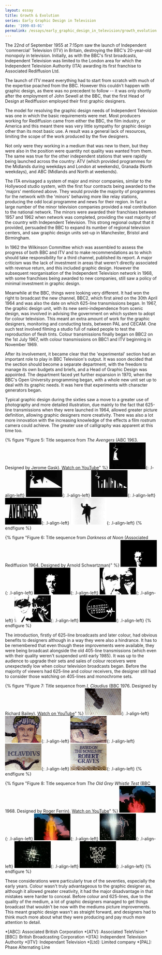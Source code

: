 ```yaml
---
layout: essay
title: Growth & Evolution
series: Early Graphic Design in Television
date: '1999-03-01'
permalink: /essays/early_graphic_design_in_television/growth_evolution.html
---
```

The 22nd of September 1955 at 7:15pm saw the launch of Independent 'commercial' Television (ITV) in Britain, destroying the BBC's 20-year-old monopoly in television. Initially, as with the BBC's first broadcasts, Independent Television was limited to the London area for which the Independent Television Authority (ITA) awarding its first franchise to Associated Rediffusion Ltd.

The launch of ITV meant everything had to start from scratch with much of the expertise poached from the BBC. However this couldn't happen with graphic design, as there was no precedent to follow -- it was only shortly after the employment of John Sewell at the BBC, that the first Head of Design at Rediffusion employed their first graphic designers.

The model for resolving the graphic design needs of Independent Television was one in which the basic requirements were met. Most producers working for Rediffusion came from either the BBC, the film industry, or America and this meant there was very little sympathy for graphic design other than its most basic use. A result was a general lack of resources, limiting the scope of the work produced by the five designers.

Not only were they working in a medium that was new to them, but they were also in the position were quantity not quality was wanted from them. The same was true for the other independent stations that were rapidly being launched across the country: ATV (which provided programmes for the Midlands during weekdays and London at weekends), Granada (North weekdays), and ABC (Midlands and North at weekends).

The ITA envisaged a system of major and minor companies, similar to the Hollywood studio system, with the first four contracts being awarded to the 'majors' mentioned above. They would provide the majority of programmes for the network with the 'minors' behaving more like relay stations, producing the odd local programme and news for their region. In fact a large number of the minor television companies provided a real contribution to the national network. The minors were awarded their franchises between 1957 and 1962 when network was completed, providing the vast majority of the country with Independent Television. This strong regional output that it provided, persuaded the BBC to expand its number of regional television centers, and saw graphic design units set-up in Manchester, Bristol and Birmingham.

In 1962 the Wilkinson Committee which was assembled to assess the progress of both BBC and ITV and to make recommendations as to which should take responsibility for a third channel, published its report. A major criticism was the lack of investment in areas that weren't directly associated with revenue return, and this included graphic design. However the subsequent reorganisation of the Independent Television network in 1968, with some franchises being awarded to new companies, still saw a policy of minimal investment in graphic design.

Meanwhile at the BBC, things were looking very different. It had won the right to broadcast the new channel, BBC2, which first aired on the 30th April 1964 and was also the date on which 625-line transmissions began. In 1967, the graphic design unit, with its new semi-independence from scenic design, was involved in advising the government on which system to adopt for colour television. This meant an extra amount of work for the graphic designers, monitoring and conducting tests, between PAL and CECAM. One such test involved filming a studio full of naked people to test the reproduction of flesh tints. Colour transmissions finally began on BBC2 on the 1st July 1967, with colour transmissions on BBC1 and ITV beginning in November 1969.

After its involvement, it became clear that the 'experimental' section had an important role to play in BBC Television's output. It was soon decided that the section should become a separate department, with the freedom to manage its own budgets and briefs, and a Head of Graphic Design was appointed. The department faced yet further expansion in 1970, when the BBC's Open University programming began, with a whole new unit set up to deal with its graphic needs. It was here that experiments with character generators began.

Typical graphic design during the sixties saw a move to a greater use of photography and more detailed illustration, due mainly to the fact that 625-line transmissions when they were launched in 1964, allowed greater picture definition, allowing graphic designers more creativity. There was also a lot more innovation with the increasing knowledge of the effects a film rostrum camera could achieve. The greater use of calligraphy was apparent at this time too.

{% figure "Figure 5: Title sequence from <cite>The Avengers</cite> (ABC 1963. Designed by Jerome Gask). [Watch on YouTube](https://www.youtube.com/watch?v=aDy_-dvMCNs)" %}
![Still from 'The Avengers' opening sequence](/assets/images/essays/early_graphic_design_in_television/figure-5a.png){: .l-align-left}
![Still from 'The Avengers' opening sequence](/assets/images/essays/early_graphic_design_in_television/figure-5b.png){: .l-align-left}
![Still from 'The Avengers' opening sequence](/assets/images/essays/early_graphic_design_in_television/figure-5c.png){: .l-align-left}
![Still from 'The Avengers' opening sequence](/assets/images/essays/early_graphic_design_in_television/figure-5d.png){: .l-align-left}
![Still from 'The Avengers' opening sequence](/assets/images/essays/early_graphic_design_in_television/figure-5e.png){: .l-align-left}
{% endfigure %}

{% figure "Figure 6: Title sequence from <cite>Darkness at Noon</cite> (Associated Rediffusion 1964. Designed by Arnold Schwartzman)" %}
![Still from 'Darkness at Noon' opening sequence](/assets/images/essays/early_graphic_design_in_television/figure-6a.png){: .l-align-left}
![Still from 'Darkness at Noon' opening sequence](/assets/images/essays/early_graphic_design_in_television/figure-6b.png){: .l-align-left}
![Still from 'Darkness at Noon' opening sequence](/assets/images/essays/early_graphic_design_in_television/figure-6c.png){: .l-align-left}
![Still from 'Darkness at Noon' opening sequence](/assets/images/essays/early_graphic_design_in_television/figure-6d.png){: .l-align-left}
![Still from 'Darkness at Noon' opening sequence](/assets/images/essays/early_graphic_design_in_television/figure-6e.png){: .l-align-left}
{% endfigure %}

The introduction, firstly of 625-line broadcasts and later colour, had obvious benefits to designers although in a way they were also a hindrance. It has to be remembered that even though these improvements were available, they were being broadcast alongside the old 405-line transmissions (which even with their quality weren't suspended until early 1985). It was up to the audience to upgrade their sets and sales of colour receivers were unexpectedly low when colour television broadcasts began. Before the majority of viewers had 625-line and colour receivers, the designer still had to consider those watching on 405-lines and monochrome sets.

{% figure "Figure 7: Title sequence from <cite>I, Claudius</cite> (BBC 1976. Designed by Richard Bailey). [Watch on YouTube](https://www.youtube.com/watch?v=pKwaCTfa1EE)" %}
![Still from 'I, Claudius' opening sequence](/assets/images/essays/early_graphic_design_in_television/figure-7a.png){: .l-align-left}
![Still from 'I, Claudius' opening sequence](/assets/images/essays/early_graphic_design_in_television/figure-7b.png){: .l-align-left}
![Still from 'I, Claudius' opening sequence](/assets/images/essays/early_graphic_design_in_television/figure-7c.png){: .l-align-left}
![Still from 'I, Claudius' opening sequence](/assets/images/essays/early_graphic_design_in_television/figure-7d.png){: .l-align-left}
![Still from 'I, Claudius' opening sequence](/assets/images/essays/early_graphic_design_in_television/figure-7e.png){: .l-align-left}
{% endfigure %}

{% figure "Figure 8: Title sequence from <cite>The Old Grey Whistle Test</cite> (BBC 1968. Designed by Roger Ferrin). [Watch on YouTube](https://www.youtube.com/watch?v=KNNAfzKwRn4)" %}
![Still from 'The Old Grey Whistle Test' opening sequence](/assets/images/essays/early_graphic_design_in_television/figure-8a.png){: .l-align-left}
![Still from 'The Old Grey Whistle Test' opening sequence](/assets/images/essays/early_graphic_design_in_television/figure-8b.png){: .l-align-left}
![Still from 'The Old Grey Whistle Test' opening sequence](/assets/images/essays/early_graphic_design_in_television/figure-8c.png){: .l-align-left}
![Still from 'The Old Grey Whistle Test' opening sequence](/assets/images/essays/early_graphic_design_in_television/figure-8d.png){: .l-align-left}
![Still from 'The Old Grey Whistle Test' opening sequence](/assets/images/essays/early_graphic_design_in_television/figure-8e.png){: .l-align-left}
{% endfigure %}

These considerations were particularly true of the seventies, especially the early years. Colour wasn't truly advantageous to the graphic designer as, although it allowed greater creativity, it had the major disadvantage in that mistakes were harder to conceal. Before colour and 625-lines, due to the quality of the medium, a lot of graphic designers managed to get things broadcast that wouldn't be now with the mediums picture improvements. This meant graphic design wasn't as straight forward, and designers had to think much more about what they were producing and pay much more attention to detail.

*[ABC]: Associated British Corporation
*[ATV]: Associated TeleVision
*[BBC]: British Broadcasting Corporation
*[ITA]: Independent Television Authority
*[ITV]: Independant Television
*[Ltd]: Limited company
*[PAL]: Phase Alternating Line
